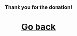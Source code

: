 <h3 align="center">Thank you for the donation!</h3>

<a href="https://fetloader.xyz"><h1 align="center">Go back</h1></a>